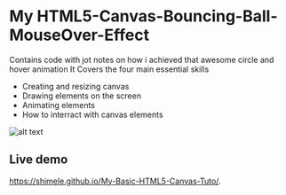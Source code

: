 # My HTML5-Canvas-Bouncing-Ball-MouseOver-Effect
Contains code with jot notes on how i achieved that awesome circle and hover animation
It Covers the four main essential skills
* Creating and resizing canvas
* Drawing elements on the screen
* Animating elements
* How to interract with canvas elements

![alt text]()

## Live demo
https://shimele.github.io/My-Basic-HTML5-Canvas-Tuto/.